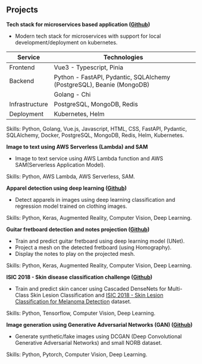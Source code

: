 ## Projects

**Tech stack for microservices based application ([Github](https://github.com/abhishekrana/tech-stack))**

- Modern tech stack for microservices with support for local development/deployment on kubernetes.

| Service        | Technologies                                                          |
| -------------- | --------------------------------------------------------------------- |
| Frontend       | Vue3 - Typescript, Pinia                                              |
| Backend        | Python - FastAPI, Pydantic, SQLAlchemy (PostgreSQL), Beanie (MongoDB) |
|                | Golang - Chi                                                          |
| Infrastructure | PostgreSQL, MongoDB, Redis                                            |
| Deployment     | Kubernetes, Helm                                                      |

Skills: Python, Golang, Vue.js, Javascript, HTML, CSS, FastAPI, Pydantic, SQLAlchemy, Docker, PostgreSQL, MongoDB, Redis, Helm, Kubernetes.

**Image to text using AWS Serverless (Lambda) and SAM**

- Image to text service using AWS Lambda function and AWS SAM(Serverless Application Model).

Skills: Python, AWS Lambda, AWS Serverless, SAM.

**Apparel detection using deep learning ([Github](https://github.com/abhishekrana/DeepFashion))**

- Detect apparels in images using deep learning classification and regression model trained on clothing images.

Skills: Python, Keras, Augmented Reality, Computer Vision, Deep Learning.

**Guitar fretboard detection and notes projection ([Github](https://github.com/abhishekrana/guitar-augmented-reality))**

- Train and predict guitar fretboard using deep learning model (UNet).
- Project a mesh on the detected fretboard (using Homography).
- Display the notes to play on the projected mesh.

Skills: Python, Keras, Augmented Reality, Computer Vision, Deep Learning.

**ISIC 2018 - Skin disease classification challenge ([Github](https://github.com/abhishekrana/isic2018-skin-lesion-classifier-tensorflow))**

- Train and predict skin cancer using Cascaded DenseNets for Multi-Class Skin Lesion Classification and [ISIC 2018 - Skin Lesion Classification for Melanoma Detection](https://challenge2018.isic-archive.com) dataset.

Skills: Python, Tensorflow, Computer Vision, Deep Learning.

**Image generation using Generative Adversarial Networks (GAN) ([Github](https://github.com/abhishekrana/dcgan-pytorch))**

- Generate synthetic/fake images using DCGAN (Deep Convolutional Generative Adversarial Networks) and small NORB dataset.

Skills: Python, Pytorch, Computer Vision, Deep Learning.
